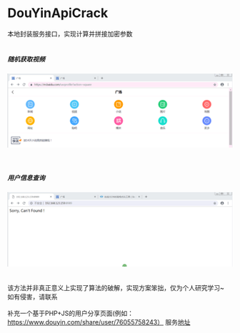# DouYinApiCrack
本地封装服务接口，实现计算并拼接加密参数<br> <br> 
##### 随机获取视频<br> 
![](https://github.com/Aaaronchen/DouYinApiCrack/blob/master/Gif/FeedSample.gif "sample")  
<br> <br> 
##### 用户信息查询<br> 
![](https://github.com/Aaaronchen/DouYinApiCrack/blob/master/Gif/UserinfoSample.gif "sample")  
<br> <br> 
该方法并非真正意义上实现了算法的破解，实现方案笨拙，仅为个人研究学习~ <br> 
如有侵害，请联系
<br><br>
补充一个基于PHP+JS的用户分享页面(例如：https://www.douyin.com/share/user/76055758243）
服务[地址](https://github.com/Aaaronchen/JS_Encrypt/tree/master/%E6%8A%96%E9%9F%B3)

